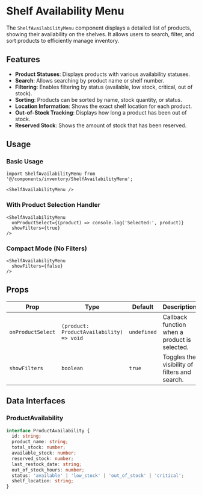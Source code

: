 # Shelf Availability Menu

The `ShelfAvailabilityMenu` component displays a detailed list of products, showing their availability on the shelves. It allows users to search, filter, and sort products to efficiently manage inventory.

## Features

- **Product Statuses**: Displays products with various availability statuses.
- **Search**: Allows searching by product name or shelf number.
- **Filtering**: Enables filtering by status (available, low stock, critical, out of stock).
- **Sorting**: Products can be sorted by name, stock quantity, or status.
- **Location Information**: Shows the exact shelf location for each product.
- **Out-of-Stock Tracking**: Displays how long a product has been out of stock.
- **Reserved Stock**: Shows the amount of stock that has been reserved.

## Usage

### Basic Usage

```tsx
import ShelfAvailabilityMenu from '@/components/inventory/ShelfAvailabilityMenu';

<ShelfAvailabilityMenu />
```

### With Product Selection Handler

```tsx
<ShelfAvailabilityMenu 
  onProductSelect={(product) => console.log('Selected:', product)}
  showFilters={true}
/>
```

### Compact Mode (No Filters)

```tsx
<ShelfAvailabilityMenu 
  showFilters={false}
/>
```

## Props

| Prop              | Type                                     | Default     | Description                               |
|-------------------|------------------------------------------|-------------|-------------------------------------------|
| `onProductSelect` | `(product: ProductAvailability) => void` | `undefined` | Callback function when a product is selected. |
| `showFilters`     | `boolean`                                | `true`      | Toggles the visibility of filters and search. |

## Data Interfaces

### ProductAvailability

```typescript
interface ProductAvailability {
  id: string;
  product_name: string;
  total_stock: number;
  available_stock: number;
  reserved_stock: number;
  last_restock_date: string;
  out_of_stock_hours: number;
  status: 'available' | 'low_stock' | 'out_of_stock' | 'critical';
  shelf_location: string;
}
```
